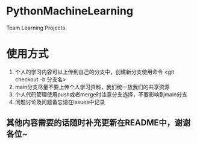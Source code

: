 # PythonMachineLearning
Team Learning Projects

# 使用方式
1. 个人的学习内容可以上传到自己的分支中，创建新分支使用命令
    <git checkout -b 分支名>
2. main分支尽量不要上传个人学习资料，我们统一放我们的共享资源
3. 个人代码管理使用push或者merge时注意分支选择，不要影响到main分支
4. 问题讨论及问题备忘请在issues中记录

## 其他内容需要的话随时补充更新在README中，谢谢各位~
